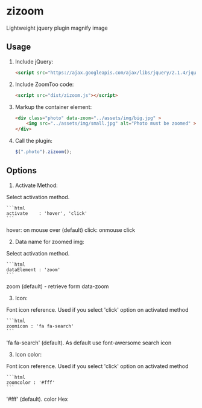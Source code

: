 # zizoom
Lightweight jquery plugin magnify image

## Usage

1. Include jQuery:

	```html
	<script src="https://ajax.googleapis.com/ajax/libs/jquery/2.1.4/jquery.min.js"></script>
	```

2. Include ZoomToo code:

	```html
	<script src="dist/zizoom.js"></script>
	```

3. Markup the container element:

	```html
	<div class="photo" data-zoom="../assets/img/big.jpg" >
		<img src="../assets/img/small.jpg" alt="Photo must be zoomed" >
	</div>
	```

4. Call the plugin:

	```javascript
	$(".photo").zizoom();
	```

## Options

1. Activate Method:

Select activation method.

	```html
	activate    : 'hover', 'click'
	```

hover: on mouse over (default)
click: onmouse click

2. Data name for zoomed img:

Select activation method.

	```html
	dataElement : 'zoom'
	```
zoom  (default) - retrieve form data-zoom 

3. Icon:

Font icon reference.
Used if you select 'click' option on activated method

	```html
	zoomicon : 'fa fa-search'
	```

'fa fa-search' (default). As default use font-awersome search icon

3. Icon color:

Font icon reference.
Used if you select 'click' option on activated method

	```html
	zoomcolor : '#fff'
	```

'#fff' (default). color Hex 

